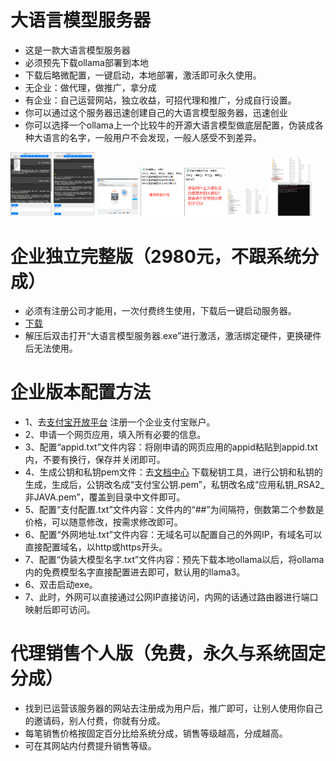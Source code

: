 # 大语言模型服务器
- 这是一款大语言模型服务器
- 必须预先下载ollama部署到本地
- 下载后略微配置，一键启动，本地部署，激活即可永久使用。
- 无企业：做代理，做推广，拿分成
- 有企业：自己运营网站，独立收益，可招代理和推广，分成自行设置。
- 你可以通过这个服务器迅速创建自己的大语言模型服务器，迅速创业
- 你可以选择一个ollama上一个比较牛的开源大语言模型做底层配置，伪装成各种大语言的名字，一般用户不会发现，一般人感受不到差异。

<img decoding="async" src="https://github.com/dhrdzy/LargeLanguageModel_Server/blob/main/image/1.png" width="13%" hight="13%"> <img decoding="async" src="https://github.com/dhrdzy/LargeLanguageModel_Server/blob/main/image/2.png" width="13%" hight="13%"> <img decoding="async" src="https://github.com/dhrdzy/LargeLanguageModel_Server/blob/main/image/3.png" width="13%" hight="13%"> <img decoding="async" src="https://github.com/dhrdzy/LargeLanguageModel_Server/blob/main/image/4.png" width="13%" hight="13%"> <img decoding="async" src="https://github.com/dhrdzy/LargeLanguageModel_Server/blob/main/image/5.png" width="13%" hight="13%"> <img decoding="async" src="https://github.com/dhrdzy/LargeLanguageModel_Server/blob/main/image/6.png" width="13%" hight="13%"> <img decoding="async" src="https://github.com/dhrdzy/LargeLanguageModel_Server/blob/main/image/7.png" width="13%" hight="13%"> 

# 企业独立完整版（2980元，不跟系统分成）
- 必须有注册公司才能用，一次付费终生使用，下载后一键启动服务器。
- [下载](https://github.com/dhrdzy/LargeLanguageModel_Server/releases/download/1.0.0.1/LargeLanguageModel_Server.zip)
- 解压后双击打开“大语言模型服务器.exe”进行激活，激活绑定硬件，更换硬件后无法使用。

# 企业版本配置方法
- 1、去[支付宝开放平台](https://openhome.alipay.com/) 注册一个企业支付宝账户。
- 2、申请一个网页应用，填入所有必要的信息。
- 3、配置“appid.txt”文件内容：将刚申请的网页应用的appid粘贴到appid.txt内，不要有换行，保存并关闭即可。
- 4、生成公钥和私钥pem文件：去[文档中心](https://opendocs.alipay.com/common/02kipk?pathHash=0d20b438) 下载秘钥工具，进行公钥和私钥的生成，生成后，公钥改名成“支付宝公钥.pem”，私钥改名成“应用私钥_RSA2_非JAVA.pem”，覆盖到目录中文件即可。
- 5、配置“支付配置.txt”文件内容：文件内的“##”为间隔符，倒数第二个参数是价格，可以随意修改，按需求修改即可。
- 6、配置“外网地址.txt”文件内容：无域名可以配置自己的外网IP，有域名可以直接配置域名，以http或https开头。
- 7、配置“伪装大模型名字.txt”文件内容：预先下载本地ollama以后，将ollama内的免费模型名字直接配置进去即可，默认用的llama3。
- 6、双击启动exe。
- 7、此时，外网可以直接通过公网IP直接访问，内网的话通过路由器进行端口映射后即可访问。

# 代理销售个人版（免费，永久与系统固定分成）
- 找到已运营该服务器的网站去注册成为用户后，推广即可，让别人使用你自己的邀请码，别人付费，你就有分成。
- 每笔销售价格按固定百分比给系统分成，销售等级越高，分成越高。
- 可在其网站内付费提升销售等级。
